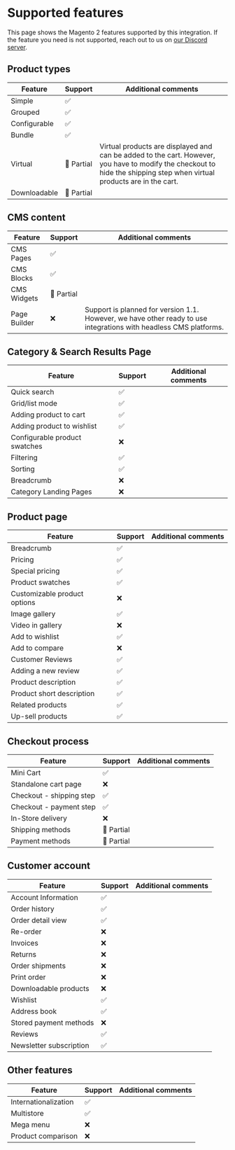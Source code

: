 # Supported features

This page shows the Magento 2 features supported by this integration. If the feature you need is not supported, reach out to us on [our Discord server](https://discord.vuestorefront.io/).

## Product types

| Feature                       | Support    | Additional comments |
|-------------------------------|------------|---------------------|
| Simple                        | ✅         |
| Grouped                       | ✅         |
| Configurable                  | ✅         |
| Bundle                        | ✅         |
| Virtual                       | 🚧 Partial | Virtual products are displayed and can be added to the cart. However, you have to modify the checkout to hide the shipping step when virtual products are in the cart.
| Downloadable                  | 🚧 Partial |

## CMS content

| Feature                       | Support    | Additional comments |
|-------------------------------|------------|---------------------|
| CMS Pages                     | ✅         |
| CMS Blocks                    | ✅         |
| CMS Widgets                   | 🚧 Partial |
| Page Builder                  | ❌         | Support is planned for version 1.1. However, we have other ready to use integrations with headless CMS platforms.

## Category & Search Results Page

| Feature                       | Support    | Additional comments |
|-------------------------------|------------|---------------------|
| Quick search                  | ✅         |
| Grid/list mode                | ✅         |
| Adding product to cart        | ✅         |
| Adding product to wishlist    | ✅         |
| Configurable product swatches | ❌         |
| Filtering                     | ✅         |
| Sorting                       | ✅         |
| Breadcrumb                    | ❌         |
| Category Landing Pages        | ❌         |

## Product page

| Feature                       | Support    | Additional comments |
|-------------------------------|------------|---------------------|
| Breadcrumb                    | ✅         |
| Pricing                       | ✅         |
| Special pricing               | ✅         |
| Product swatches              | ✅         |
| Customizable product options  | ❌         |
| Image gallery                 | ✅         |
| Video in gallery              | ❌         |
| Add to wishlist               | ✅         |
| Add to compare                | ❌         |
| Customer Reviews              | ✅         |
| Adding a new review           | ✅         |
| Product description           | ✅         |
| Product short description     | ✅         |
| Related products              | ✅         |
| Up-sell products              | ✅         |

## Checkout process

| Feature                       | Support    | Additional comments |
|-------------------------------|------------|---------------------|
| Mini Cart                     | ✅         |
| Standalone cart page          | ❌         |
| Checkout - shipping step      | ✅         |
| Checkout - payment step       | ✅         |
| In-Store delivery             | ❌         |
| Shipping methods              | 🚧 Partial |
| Payment methods               | 🚧 Partial |

## Customer account

| Feature                       | Support    | Additional comments |
|-------------------------------|------------|---------------------|
| Account Information           | ✅         |
| Order history                 | ✅         |
| Order detail view             | ✅         |
| Re-order                      | ❌         |
| Invoices                      | ❌         |
| Returns                       | ❌         |
| Order shipments               | ❌         |
| Print order                   | ❌         |
| Downloadable products         | ❌         |
| Wishlist                      | ✅         |
| Address book                  | ✅         |
| Stored payment methods        | ❌         |
| Reviews                       | ✅         |
| Newsletter subscription       | ✅         |

## Other features

| Feature                       | Support    | Additional comments |
|-------------------------------|------------|---------------------|
| Internationalization          | ✅         |
| Multistore                    | ✅         |
| Mega menu                     | ❌         |
| Product comparison            | ❌         |
